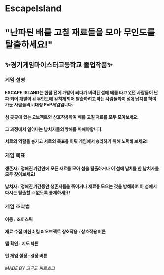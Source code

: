 # EscapeIsland  
# **"난파된 배를 고칠 재료들을 모아 무인도를 탈출하세요!"**
## ✨경기게임마이스터고등학교 졸업작품✨

### 게임 설명  
#### ESCAPE ISLAND는 한참 전에 개발이 되다가 버려진 섬에 배를 타고 있던 사람들이 난파 되어 개발이 된 무인도에 갇히게 되어 탈출하려고 하는 사람들과이 섬에 납치를 하여 가둔 사람들의 비대칭 PvP게임입니다.
#### 섬 곳곳에 있는 오브젝트와 상호작용하여 배를 고칠 재료를 모두 모아보세요.
#### 그 과정에서 일어나는 납치자들의 방해를 피해야합니다.
#### 서로의 역할을 숨기고 서로의 목표를 이뤄 게임에서 승리하기 위해 노력해 보세요!

### **게임 목표**
#### 생존자 : 정해진 기간안에 모든 재료를 모아 섬을 탈출하거나 이 섬에 납치를 한 납치자를 모두 찾아보세요!
#### 납치자 : 정해진 기간동안 생존자들을 죽이거나 재료를 모으는 것을 방해하여 이 섬에서 다시는 탈출할 수 없도록 통제하세요!

### **게임 조작법**
#### **이동 :** 조이스틱
#### **재료 수집 미션 & 킬 & 오브젝트 상호작용 :** 상호작용 버튼
#### **맵 확인 :** 지도 버튼
#### **인 게임 설정 :** 설정 버튼

###### MADE BY 고금도 찌르호크
